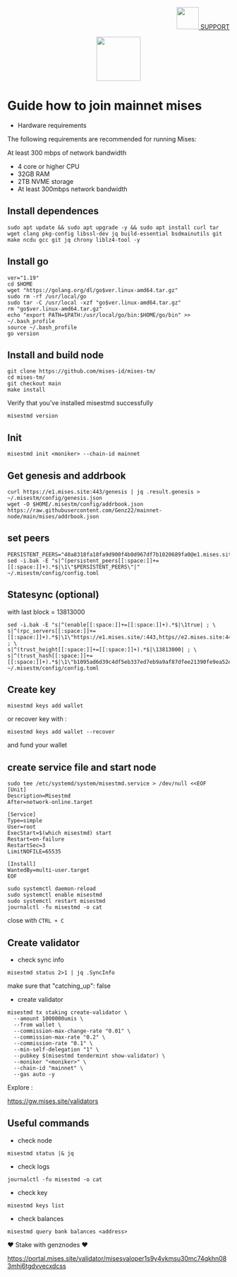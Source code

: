 <p align="right">
    <a href="https://t.me/genznodes">
    <img width="auto" height="50" src="https://user-images.githubusercontent.com/94878333/204091299-78a00a6b-a288-4db5-883f-1ef5106020e4.jpg">
    SUPPORT
    </a>
</p>


<p align="center">
    <img height="100" width="auto" src="https://user-images.githubusercontent.com/94878333/204089761-19c1cebf-ce7f-4d81-bade-46072cc99dd0.jpg">
</p>

# Guide how to join mainnet mises

- Hardware requirements

The following requirements are recommended for running Mises:

At least 300 mbps of network bandwidth

- 4 core or higher CPU
- 32GB RAM
- 2TB NVME storage
- At least 300mbps network bandwidth

## Install dependences

```
sudo apt update && sudo apt upgrade -y && sudo apt install curl tar wget clang pkg-config libssl-dev jq build-essential bsdmainutils git make ncdu gcc git jq chrony liblz4-tool -y
```

## Install go

```
ver="1.19"
cd $HOME
wget "https://golang.org/dl/go$ver.linux-amd64.tar.gz"
sudo rm -rf /usr/local/go
sudo tar -C /usr/local -xzf "go$ver.linux-amd64.tar.gz"
rm "go$ver.linux-amd64.tar.gz"
echo "export PATH=$PATH:/usr/local/go/bin:$HOME/go/bin" >> ~/.bash_profile
source ~/.bash_profile
go version
```

## Install and build node

```
git clone https://github.com/mises-id/mises-tm/
cd mises-tm/
git checkout main
make install
```

Verify that you've installed misestmd successfully

```
misestmd version
```

## Init

```
misestmd init <moniker> --chain-id mainnet
```

## Get genesis and addrbook

```
curl https://e1.mises.site:443/genesis | jq .result.genesis > ~/.misestm/config/genesis.json
wget -O $HOME/.misestm/config/addrbook.json https://raw.githubusercontent.com/Genz22/mainnet-node/main/mises/addrbook.json
```

## set peers

```
PERSISTENT_PEERS="40a8318fa18fa9d900f4b0d967df7b1020689fa0@e1.mises.site:26656"
sed -i.bak -E "s|^(persistent_peers[[:space:]]+=[[:space:]]+).*$|\1\"$PERSISTENT_PEERS\"|"  ~/.misestm/config/config.toml
```

## Statesync (optional)

with last block = 13813000

```
sed -i.bak -E "s|^(enable[[:space:]]+=[[:space:]]+).*$|\1true| ; \
s|^(rpc_servers[[:space:]]+=[[:space:]]+).*$|\1\"https://e1.mises.site/:443,https//e2.mises.site:443,https://w1.mises.site:443,https://w2.mises.site:443\"| ; \
s|^(trust_height[[:space:]]+=[[:space:]]+).*$|\13813000| ; \
s|^(trust_hash[[:space:]]+=[[:space:]]+).*$|\1\"b1095ad6d39c4df5eb337ed7eb9a9af87dfee21390fe9ea52ea00c05d3fc223f\"|"  ~/.misestm/config/config.toml
```


## Create key

```
misestmd keys add wallet
```

or recover key with :

```
misestmd keys add wallet --recover
```

and fund your wallet

## create service file and start node

```
sudo tee /etc/systemd/system/misestmd.service > /dev/null <<EOF
[Unit]
Description=Misestmd
After=network-online.target

[Service]
Type=simple
User=root
ExecStart=$(which misestmd) start  
Restart=on-failure
RestartSec=3
LimitNOFILE=65535

[Install]
WantedBy=multi-user.target
EOF
```

```
sudo systemctl daemon-reload
sudo systemctl enable misestmd
sudo systemctl restart misestmd
journalctl -fu misestmd -o cat
```

close with `CTRL + C`

## Create validator

- check sync info

```
misestmd status 2>1 | jq .SyncInfo
```

make sure that "catching_up": false

- create validator

```
misestmd tx staking create-validator \
  --amount 1000000umis \
  --from wallet \
  --commission-max-change-rate "0.01" \
  --commission-max-rate "0.2" \
  --commission-rate "0.1" \
  --min-self-delegation "1" \
  --pubkey $(misestmd tendermint show-validator) \
  --moniker "<moniker>" \
  --chain-id "mainnet" \
  --gas auto -y
```

Explore :

https://gw.mises.site/validators

## Useful commands

- check node

```
misestmd status |& jq
```

- check logs

```
journalctl -fu misestmd -o cat
```

- check key

```
misestmd keys list
```

- check balances 

```
misestmd query bank balances <address>
```

❤ Stake with genznodes ❤

https://portal.mises.site/validator/misesvaloper1s9y4vkmsu30mc74qkhn083mhj6tgdvvecxdcss
